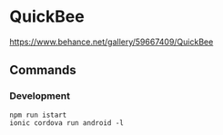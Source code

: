 # QuickBee

https://www.behance.net/gallery/59667409/QuickBee

## Commands

### Development
```
npm run istart
ionic cordova run android -l
```
